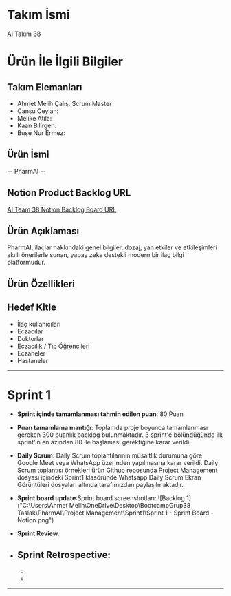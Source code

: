 # **Takım İsmi**

AI Takım 38

# Ürün İle İlgili Bilgiler

## Takım Elemanları
- Ahmet Melih Çalış: Scrum Master
- Cansu Ceylan: 
- Melike Atila: 
- Kaan Bilirgen: 
- Buse Nur Ermez: 

## Ürün İsmi

-- PharmAI --

## Notion Product Backlog URL

[AI Team 38 Notion Backlog Board URL](https://www.notion.so/YZTA-BOOTCAMP-219b335bd7e2802c97ffdd41cc733621?source=copy_link)

## Ürün Açıklaması
PharmAI, ilaçlar hakkındaki genel bilgiler, dozaj, yan etkiler ve etkileşimleri akıllı önerilerle sunan, yapay zeka destekli modern bir ilaç bilgi platformudur.

## Ürün Özellikleri

## Hedef Kitle

- İlaç kullanıcıları
- Eczacılar
- Doktorlar
- Eczacılık / Tıp Öğrencileri
- Eczaneler
- Hastaneler

---

# Sprint 1

- **Sprint içinde tamamlanması tahmin edilen puan**: 80 Puan

- **Puan tamamlama mantığı**: Toplamda proje boyunca tamamlanması gereken 300 puanlık backlog bulunmaktadır. 3 sprint'e bölündüğünde ilk sprint'in en azından 80 ile başlaması gerektiğine karar verildi.

- **Daily Scrum**: Daily Scrum toplantılarının müsaitlik durumuna göre Google Meet veya WhatsApp üzerinden yapılmasına karar verildi. Daily Scrum toplantısı örnekleri ürün Github reposunda Project Management dosyası içindeki Sprint1 klasöründe Whatsapp Daily Scrum Ekran Görüntüleri dosyaları altında tarafımızdan paylaşılmaktadır.

- **Sprint board update**:Sprint board screenshotları: 
![Backlog 1]("C:\Users\Ahmet Melih\OneDrive\Desktop\BootcampGrup38 Taslak\PharmAI\Project Management\Sprint1\Sprint 1 - Sprint Board - Notion.png")

- **Sprint Review**: 

- **Sprint Retrospective:**
  - 
  - 
  - 
 
---
